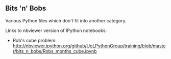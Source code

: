 ## Bits 'n' Bobs ##

Various Python files which don't fit into another category.

Links to nbviewer version of IPython notebooks:

   - Rob's cube problem: http://nbviewer.ipython.org/github/UoLPythonGroup/training/blob/master/bits_n_bobs/Robs_months_cube.ipynb